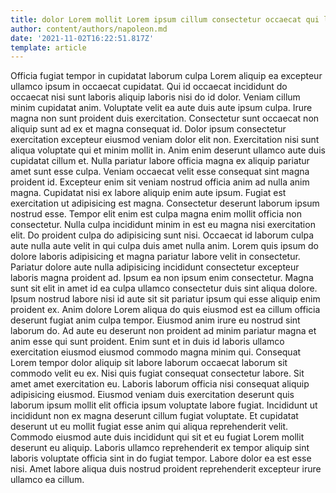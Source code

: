 ```yaml
---
title: dolor Lorem mollit Lorem ipsum cillum consectetur occaecat qui labore
author: content/authors/napoleon.md
date: '2021-11-02T16:22:51.817Z'
template: article
---
```


Officia fugiat tempor in cupidatat laborum culpa Lorem aliquip ea excepteur ullamco ipsum in occaecat cupidatat. Qui id occaecat incididunt do occaecat nisi sunt laboris aliquip laboris nisi do id dolor. Veniam cillum minim cupidatat anim. Voluptate velit ea aute duis aute ipsum culpa.
Irure magna non sunt proident duis exercitation. Consectetur sunt occaecat non aliquip sunt ad ex et magna consequat id. Dolor ipsum consectetur exercitation excepteur eiusmod veniam dolor elit non. Exercitation nisi sunt aliqua voluptate qui et minim mollit in. Anim enim deserunt ullamco aute duis cupidatat cillum et. Nulla pariatur labore officia magna ex aliquip pariatur amet sunt esse culpa. Veniam occaecat velit esse consequat sint magna proident id.
Excepteur enim sit veniam nostrud officia anim ad nulla anim magna. Cupidatat nisi ex labore aliquip enim aute ipsum. Fugiat est exercitation ut adipisicing est magna. Consectetur deserunt laborum ipsum nostrud esse. Tempor elit enim est culpa magna enim mollit officia non consectetur. Nulla culpa incididunt minim in est eu magna nisi exercitation elit.
Do proident culpa do adipisicing sunt nisi. Occaecat id laborum culpa aute nulla aute velit in qui culpa duis amet nulla anim. Lorem quis ipsum do dolore laboris adipisicing et magna pariatur labore velit in consectetur. Pariatur dolore aute nulla adipisicing incididunt consectetur excepteur laboris magna proident ad.
Ipsum ea non ipsum enim consectetur. Magna sunt sit elit in amet id ea culpa ullamco consectetur duis sint aliqua dolore. Ipsum nostrud labore nisi id aute sit sit pariatur ipsum qui esse aliquip enim proident ex. Anim dolore Lorem aliqua do quis eiusmod est ea cillum officia deserunt fugiat anim culpa tempor.
Eiusmod anim irure eu nostrud sint laborum do. Ad aute eu deserunt non proident ad minim pariatur magna et anim esse qui sunt proident. Enim sunt et in duis id laboris ullamco exercitation eiusmod eiusmod commodo magna minim qui. Consequat Lorem tempor dolor aliquip sit labore laborum occaecat laborum sit commodo velit eu ex. Nisi quis fugiat consequat consectetur labore. Sit amet amet exercitation eu. Laboris laborum officia nisi consequat aliquip adipisicing eiusmod. Eiusmod veniam duis exercitation deserunt quis laborum ipsum mollit elit officia ipsum voluptate labore fugiat.
Incididunt ut incididunt non ex magna deserunt cillum fugiat voluptate. Et cupidatat deserunt ut eu mollit fugiat esse anim qui aliqua reprehenderit velit. Commodo eiusmod aute duis incididunt qui sit et eu fugiat Lorem mollit deserunt eu aliquip. Laboris ullamco reprehenderit ex tempor aliquip sint laboris voluptate officia sint in do fugiat tempor. Labore dolor ea est esse nisi. Amet labore aliqua duis nostrud proident reprehenderit excepteur irure ullamco ea cillum.
